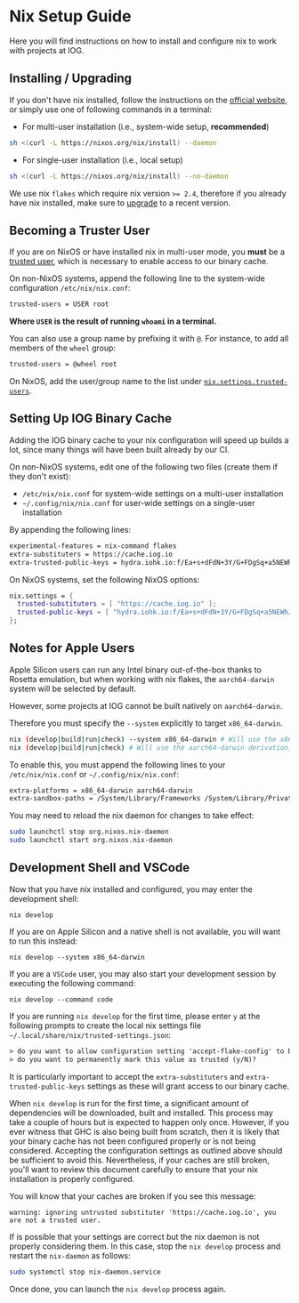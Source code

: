 # Nix Setup Guide 

Here you will find instructions on how to install and configure nix to work with 
projects at IOG.

## Installing / Upgrading 

If you don't have nix installed, follow the instructions on the 
[official website](https://nixos.org/download), or simply use one of following
commands in a terminal:

- For multi-user installation (i.e., system-wide setup, **recommended**)
```bash
sh <(curl -L https://nixos.org/nix/install) --daemon
```
- For single-user installation (i.e., local setup)
```bash 
sh <(curl -L https://nixos.org/nix/install) --no-daemon
```

We use nix `flakes` which require nix version `>= 2.4`, therefore if you already 
have nix installed, make sure to 
[upgrade](https://nixos.org/manual/nix/stable/installation/upgrading) to a 
recent version.

## Becoming a Truster User

If you are on NixOS or have installed nix in multi-user mode, you **must** be 
a [trusted user](https://nixos.org/nix/manual/#ssec-multi-user), which is 
necessary to enable access to our binary cache.

On non-NixOS systems, append the following line to the system-wide configuration 
`/etc/nix/nix.conf`:
```txt
trusted-users = USER root
```
**Where `USER` is the result of running `whoami` in a terminal.**

You can also use a group name by prefixing it with `@`. For instance, to add all 
members of the `wheel` group:
```txt
trusted-users = @wheel root
```

On NixOS, add the user/group name to the list under 
[`nix.settings.trusted-users`](https://search.nixos.org/options?show=nix.settings.trusted-users).

## Setting Up IOG Binary Cache

Adding the IOG binary cache to your nix configuration will speed up builds a 
lot, since many things will have been built already by our CI.

On non-NixOS systems, edit one of the following two files (create them if they don't exist):
- `/etc/nix/nix.conf` for system-wide settings on a multi-user installation 
- `~/.config/nix/nix.conf` for user-wide settings on a single-user installation

By appending the following lines:
```txt
experimental-features = nix-command flakes
extra-substituters = https://cache.iog.io 
extra-trusted-public-keys = hydra.iohk.io:f/Ea+s+dFdN+3Y/G+FDgSq+a5NEWhJGzdjvKNGv0/EQ=
```

On NixOS systems, set the following NixOS options:
```nix
nix.settings = {
  trusted-substituters = [ "https://cache.iog.io" ];
  trusted-public-keys = [ "hydra.iohk.io:f/Ea+s+dFdN+3Y/G+FDgSq+a5NEWhJGzdjvKNGv0/EQ=" ];
};
```

## Notes for Apple Users

Apple Silicon users can run any Intel binary out-of-the-box thanks to Rosetta
emulation, but when working with nix flakes, the `aarch64-darwin` system will be
selected by default.

However, some projects at IOG cannot be built natively on `aarch64-darwin`.

Therefore you must specify the `--system` explicitly to target `x86_64-darwin`.
```bash
nix (develop|build|run|check) --system x86_64-darwin # Will use the x86_64-darwin derivation
nix (develop|build|run|check) # Will use the aarch64-darwin derivation, if available
```

To enable this, you must append the following lines to your `/etc/nix/nix.conf` 
or `~/.config/nix/nix.conf`:
```txt
extra-platforms = x86_64-darwin aarch64-darwin
extra-sandbox-paths = /System/Library/Frameworks /System/Library/PrivateFrameworks /usr/lib /private/tmp /private/var/tmp /usr/bin/env
```

You may need to reload the nix daemon for changes to take effect:
```bash
sudo launchctl stop org.nixos.nix-daemon
sudo launchctl start org.nixos.nix-daemon
```

## Development Shell and VSCode 

Now that you have nix installed and configured, you may enter the development 
shell:
```
nix develop
```
If you are on Apple Silicon and a native shell is not available, you will want 
to run this instead:
```
nix develop --system x86_64-darwin
```

If you are a `VSCode` user, you may also start your development session by 
executing the following command:
```
nix develop --command code
```

If you are running `nix develop` for the first time, please enter `y` at the 
following prompts to create the local nix settings file 
`~/.local/share/nix/trusted-settings.json`:
```txt  
> do you want to allow configuration setting 'accept-flake-config' to be set to 'true' (y/N)?
> do you want to permanently mark this value as trusted (y/N)?
```

It is particularly important to accept the `extra-substituters` and 
`extra-trusted-public-keys` settings as these will grant access to our binary 
cache.

When `nix develop` is run for the first time, a significant amount of 
dependencies will be downloaded, built and installed. This process may take a 
couple of hours but is expected to happen only once. However, if you ever 
witness that GHC is also being built from scratch, then it is likely that your 
binary cache has not been configured properly or is not being considered.
Accepting the configuration settings as outlined above should be sufficient to 
avoid this. Nevertheless, if your caches are still broken, you'll want to review
this document carefully to ensure that your nix installation is properly 
configured.

You will know that your caches are broken if you see this message:
```
warning: ignoring untrusted substituter 'https://cache.iog.io', you are not a trusted user.
```

If is possible that your settings are correct but the nix daemon is not properly 
considering them. In this case, stop the `nix develop` process and restart the 
`nix-daemon` as follows:
```bash 
sudo systemctl stop nix-daemon.service
``` 
Once done, you can launch the `nix develop` process again.